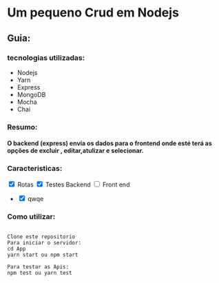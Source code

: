 # Um pequeno Crud em Nodejs
	
## Guia:
### tecnologias utilizadas:
 - Nodejs
 - Yarn
 - Express
 - MongoDB
 - Mocha
 - Chai

### Resumo:
####  O backend (express) envia os dados para o frontend onde esté terá as opções de excluir , editar,atulizar e selecionar.
### Caracteristicas:
<div>
	<input type="checkbox" checked="true"> Rotas
	<input type="checkbox" checked="true"> Testes Backend
	<input type="checkbox"> Front end
</div>

<ul>
<li> <input type="checkbox" checked="true"> qwqe</li>
</ul>

### Como utilizar:
<pre>
<code> 
Clone este repositorio
Para iniciar o servidor:
cd App
yarn start ou npm start

Para testar as Apis:
npm test ou yarn test
</code>
</pre>
